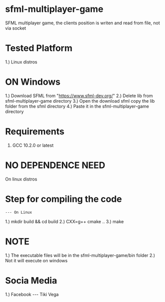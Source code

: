 # sfml-multiplayer-game
SFML multiplayer game, the clients position is writen and read from file, not via socket

# Tested Platform
1.) Linux distros

# ON Windows
1.) Download SFML from "https://www.sfml-dev.org/"
2.) Delete lib from sfml-multiplayer-game directory
3.) Open the download sfml copy the lib folder from the sfml directory
4.) Paste it in the sfml-multiplayer-game directory

# Requirements 
1) GCC 10.2.0 or latest

# NO DEPENDENCE NEED
On linux distros

# Step for compiling the code
    --- On Linux

1.) mkdir build && cd build
2.) CXX=g++ cmake ..
3.) make

# NOTE
1.) The executable files will be in the sfml-multiplayer-game/bin folder
2.) Not it will execute on windows

# Socia Media
1.) Facebook --- Tiki Vega